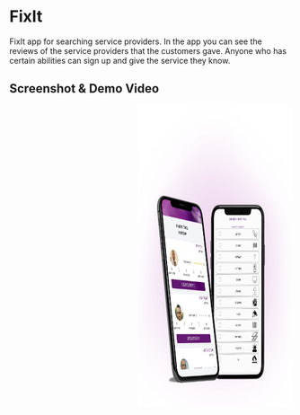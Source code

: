 # FixIt

FixIt app for searching service providers.
In the app you can see the reviews of the service providers that the customers gave.
Anyone who has certain abilities can sign up and give the service they know.


Screenshot & Demo Video
-----------------------

<a style="float:right" href="http://screencast.com/t/FlWlTPS8XKrI" target="_blank">
  <img alt="FixIt Demo Video" src="https://github.com/mor0981/FixIt/blob/master/fixit.png" width="276" height="537" />
</a>
